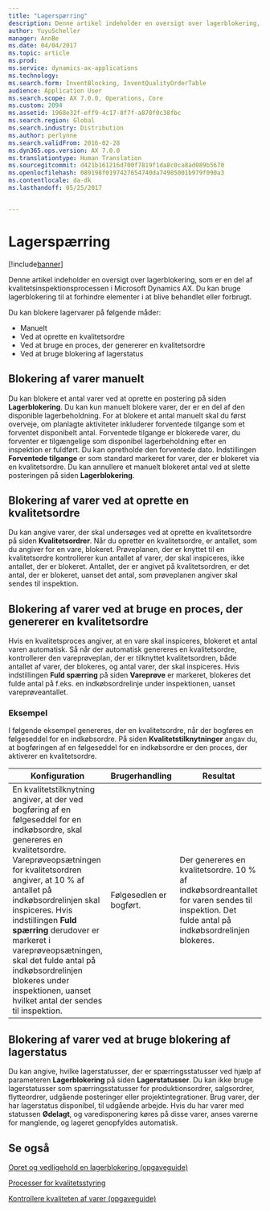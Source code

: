```yaml
---
title: "Lagerspærring"
description: Denne artikel indeholder en oversigt over lagerblokering, som er en del af kvalitetsinspektionsprocessen i Microsoft Dynamics AX. Du kan bruge lagerblokering til at forhindre elementer i at blive behandlet eller forbrugt.
author: YuyuScheller
manager: AnnBe
ms.date: 04/04/2017
ms.topic: article
ms.prod: 
ms.service: dynamics-ax-applications
ms.technology: 
ms.search.form: InventBlocking, InventQualityOrderTable
audience: Application User
ms.search.scope: AX 7.0.0, Operations, Core
ms.custom: 2094
ms.assetid: 1968e32f-eff9-4c17-8f7f-a870f0c38fbc
ms.search.region: Global
ms.search.industry: Distribution
ms.author: perlynne
ms.search.validFrom: 2016-02-28
ms.dyn365.ops.version: AX 7.0.0
ms.translationtype: Human Translation
ms.sourcegitcommit: d421b161216d700f7819f1da8c0ca8ad089b5670
ms.openlocfilehash: 089198f0197427654740da74985001b979f090a3
ms.contentlocale: da-dk
ms.lasthandoff: 05/25/2017


---
```


# <a name="inventory-blocking"></a>Lagerspærring

[!include[banner](../includes/banner.md)]


Denne artikel indeholder en oversigt over lagerblokering, som er en del af kvalitetsinspektionsprocessen i Microsoft Dynamics AX. Du kan bruge lagerblokering til at forhindre elementer i at blive behandlet eller forbrugt.

Du kan blokere lagervarer på følgende måder:
-   Manuelt
-   Ved at oprette en kvalitetsordre
-   Ved at bruge en proces, der genererer en kvalitetsordre
-   Ved at bruge blokering af lagerstatus

## <a name="blocking-items-manually"></a>Blokering af varer manuelt
Du kan blokere et antal varer ved at oprette en postering på siden **Lagerblokering**. Du kan kun manuelt blokere varer, der er en del af den disponible lagerbeholdning. For at blokere et antal manuelt skal du først overveje, om planlagte aktiviteter inkluderer forventede tilgange som et forventet disponibelt antal. Forventede tilgange er blokerede varer, du forventer er tilgængelige som disponibel lagerbeholdning efter en inspektion er fuldført. Du kan opretholde den forventede dato. Indstillingen **Forventede tilgange** er som standard markeret for varer, der er blokeret via en kvalitetsordre. Du kan annullere et manuelt blokeret antal ved at slette posteringen på siden **Lagerblokering**.

## <a name="blocking-items-by-creating-a-quality-order"></a>Blokering af varer ved at oprette en kvalitetsordre
Du kan angive varer, der skal undersøges ved at oprette en kvalitetsordre på siden **Kvalitetsordrer**. Når du opretter en kvalitetsordre, er antallet, som du angiver for en vare, blokeret. Prøveplanen, der er knyttet til en kvalitetsordre kontrollerer kun antallet af varer, der skal inspiceres, ikke antallet, der er blokeret. Antallet, der er angivet på kvalitetsordren, er det antal, der er blokeret, uanset det antal, som prøveplanen angiver skal sendes til inspektion.

## <a name="blocking-items-by-using-a-process-that-generates-a-quality-order"></a>Blokering af varer ved at bruge en proces, der genererer en kvalitetsordre
Hvis en kvalitetsproces angiver, at en vare skal inspiceres, blokeret et antal varen automatisk. Så når der automatisk genereres en kvalitetsordre, kontrollerer den vareprøveplan, der er tilknyttet kvalitetsordren, både antallet af varer, der blokeres, og antal varer, der skal inspiceres. Hvis indstillingen **Fuld spærring** på siden **Vareprøve** er markeret, blokeres det fulde antal på f.eks. en indkøbsordrelinje under inspektionen, uanset vareprøveantallet.
### <a name="example"></a>Eksempel

I følgende eksempel genereres, der en kvalitetsordre, når der bogføres en følgeseddel for en indkøbsordre. På siden **Kvalitetstilknytninger** angav du, at bogføringen af en følgeseddel for en indkøbsordre er den proces, der aktiverer en kvalitetsordre.

|Konfiguration                                                                     |Brugerhandling                 |Resultat             |
|--------------------------------------------------------------------------|----------------------------|-------------------|
| En kvalitetstilknytning angiver, at der ved bogføring af en følgeseddel for en indkøbsordre, skal genereres en kvalitetsordre. Vareprøveopsætningen for kvalitetsordren angiver, at 10 % af antallet på indkøbsordrelinjen skal inspiceres. Hvis indstillingen **Fuld spærring** derudover er markeret i vareprøveopsætningen, skal det fulde antal på indkøbsordrelinjen blokeres under inspektionen, uanset hvilket antal der sendes til inspektion. | Følgesedlen er bogført. | Der genereres en kvalitetsordre. 10 % af indkøbsordreantallet for varen sendes til inspektion. Det fulde antal på indkøbsordrelinjen blokeres. |

## <a name="blocking-items-by-using-inventory-status-blocking"></a>Blokering af varer ved at bruge blokering af lagerstatus
Du kan angive, hvilke lagerstatusser, der er spærringsstatusser ved hjælp af parameteren **Lagerblokering** på siden **Lagerstatusser**. Du kan ikke bruge lagerstatusser som spærringsstatusser for produktionsordrer, salgsordrer, flytteordrer, udgående posteringer eller projektintegrationer. Brug varer, der har lagerstatus disponibel, til udgående arbejde. Hvis du har varer med statussen **Ødelagt**, og varedisponering køres på disse varer, anses varerne for manglende, og lageret genopfyldes automatisk.



<a name="see-also"></a>Se også
--------

[Opret og vedligehold en lagerblokering (opgaveguide)](https://ax.help.dynamics.com/en/wiki/create-and-maintain-an-inventory-blocking/)

[Processer for kvalitetsstyring](quality-management-processes.md)

[Kontrollere kvaliteten af varer (opgaveguide)](https://ax.help.dynamics.com/en/wiki/inspect-the-quality-of-goods/)




